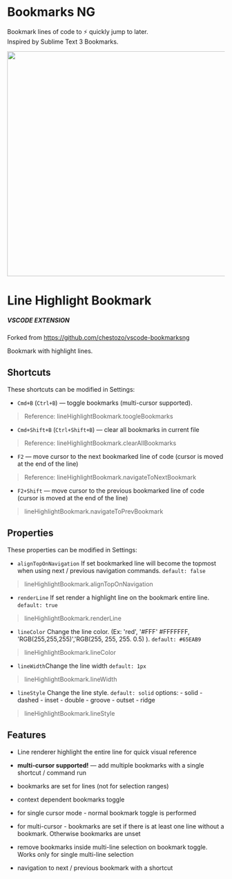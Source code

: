 # Bookmarks NG

Bookmark lines of code to ⚡️ quickly jump to later.  
Inspired by Sublime Text 3 Bookmarks.

<img src="" width="520px" />


# Line Highlight Bookmark

##### VSCODE EXTENSION

Forked from https://github.com/chestozo/vscode-bookmarksng

Bookmark with highlight lines.

  

## Shortcuts

These shortcuts  can be modified in Settings:

-  `Cmd+B` (`Ctrl+B`) — toggle bookmarks (multi-cursor supported). 

> Reference: lineHighlightBookmark.toogleBookmarks

-  `Cmd+Shift+B` (`Ctrl+Shift+B`) — clear all bookmarks in current file
 > Reference: lineHighlightBookmark.clearAllBookmarks

-  `F2` — move cursor to the next bookmarked line of code (cursor is moved at the end of the line)
 > Reference: lineHighlightBookmark.navigateToNextBookmark
-  `F2+Shift` — move cursor to the previous bookmarked line of code (cursor is moved at the end of the line)
>lineHighlightBookmark.navigateToPrevBookmark

## Properties
  These properties  can be modified in Settings:

- `alignTopOnNavigation` If set bookmarked line will become the topmost when using next / previous navigation commands. `default: false`
>lineHighlightBookmark.alignTopOnNavigation
- `renderLine` If set render a highlight  line on the bookmark entire line. `default: true`
>lineHighlightBookmark.renderLine
- `lineColor` Change the line color. (Ex: 'red', '#FFF' #FFFFFFF, 'RGB(255,255,255)','RGB(255, 255, 255. 0.5) ). `default: #65EAB9`
>lineHighlightBookmark.lineColor
- `lineWidth`Change the line width  `default: 1px`
>lineHighlightBookmark.lineWidth
- `lineStyle` Change the line style. `default: solid` options:
		- solid
		- dashed
		- inset
		- double
		- groove
		- outset
		- ridge
>lineHighlightBookmark.lineStyle
## Features

-  Line renderer highlight the entire line for quick visual reference

- **multi-cursor supported!** — add multiple bookmarks with a single shortcut / command run

- bookmarks are set for lines (not for selection ranges)

- context dependent bookmarks toggle

- for single cursor mode - normal bookmark toggle is performed

- for multi-cursor - bookmarks are set if there is at least one line without a bookmark. Otherwise bookmarks are unset

- remove bookmarks inside multi-line selection on bookmark toggle. Works only for single multi-line selection

- navigation to next / previous bookmark with a shortcut
